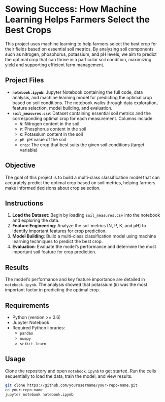 # Sowing Success: How Machine Learning Helps Farmers Select the Best Crops

This project uses machine learning to help farmers select the best crop for their fields based on essential soil metrics. By analyzing soil components such as nitrogen, phosphorus, potassium, and pH levels, we aim to predict the optimal crop that can thrive in a particular soil condition, maximizing yield and supporting efficient farm management.

## Project Files

- **`notebook.ipynb`**: Jupyter Notebook containing the full code, data analysis, and machine learning model for predicting the optimal crop based on soil conditions. The notebook walks through data exploration, feature selection, model building, and evaluation.
- **`soil_measures.csv`**: Dataset containing essential soil metrics and the corresponding optimal crop for each measurement. Columns include:
  - `N`: Nitrogen content in the soil
  - `P`: Phosphorus content in the soil
  - `K`: Potassium content in the soil
  - `pH`: pH value of the soil
  - `crop`: The crop that best suits the given soil conditions (target variable)

## Objective

The goal of this project is to build a multi-class classification model that can accurately predict the optimal crop based on soil metrics, helping farmers make informed decisions about crop selection.

## Instructions

1. **Load the Dataset**: Begin by loading `soil_measures.csv` into the notebook and exploring the data.
2. **Feature Engineering**: Analyze the soil metrics (N, P, K, and pH) to identify important features for crop prediction.
3. **Model Building**: Build a multi-class classification model using machine learning techniques to predict the best crop.
4. **Evaluation**: Evaluate the model’s performance and determine the most important soil feature for crop prediction.

## Results

The model's performance and key feature importance are detailed in `notebook.ipynb`. The analysis showed that potassium (`K`) was the most important factor in predicting the optimal crop.

## Requirements

- Python (version >= 3.6)
- Jupyter Notebook
- Required Python libraries:
  - `pandas`
  - `numpy`
  - `scikit-learn`

## Usage

Clone the repository and open `notebook.ipynb` to get started. Run the cells sequentially to load the data, train the model, and view results.

```bash
git clone https://github.com/yourusername/your-repo-name.git
cd your-repo-name
jupyter notebook notebook.ipynb
